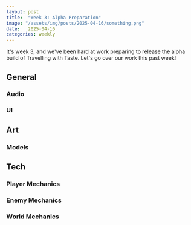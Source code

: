 ```yaml
---
layout: post
title:  "Week 3: Alpha Preparation"
image: "/assets/img/posts/2025-04-16/something.png"
date:   2025-04-16
categories: weekly
---
```


It's week 3, and we've been hard at work preparing to release the alpha build of Travelling with Taste. Let's go over our work this past week!

## General



### Audio



### UI



## Art



### Models



## Tech



### Player Mechanics



### Enemy Mechanics



### World Mechanics

